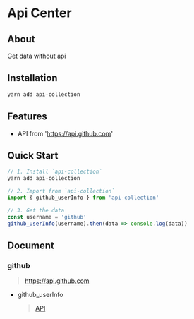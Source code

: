 # Api Center

## About

Get data without api

## Installation

```js
yarn add api-collection
```

## Features

* API from 'https://api.github.com'

## Quick Start

```js
// 1. Install `api-collection`
yarn add api-collection

// 2. Import from `api-collection`
import { github_userInfo } from 'api-collection'

// 3. Get the data
const username = 'github'
github_userInfo(username).then(data => console.log(data))
```

## Document

### github

> https://api.github.com

* github_userInfo
  > [API](https://api.github.com/users/github)
